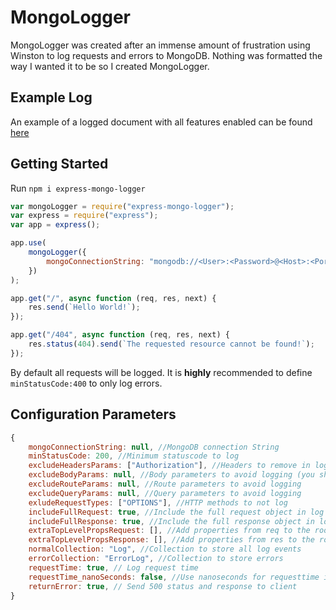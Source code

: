 # MongoLogger

MongoLogger  was created after an immense amount of frustration using Winston to log requests and errors to MongoDB. Nothing was formatted the way I wanted it to be so I created MongoLogger.

## Example Log

An example of a logged document with all features enabled can be found [here](/ExampleLog.md)

## Getting Started

Run `npm i express-mongo-logger`

```js
var mongoLogger = require("express-mongo-logger");
var express = require("express");
var app = express();

app.use(
	mongoLogger({
		mongoConnectionString: "mongodb://<User>:<Password>@<Host>:<Port>/><Database>"
	})
);

app.get("/", async function (req, res, next) {
	res.send(`Hello World!`);
});

app.get("/404", async function (req, res, next) {
	res.status(404).send(`The requested resource cannot be found!`);
});
```
By default all requests will be logged. It is **highly** recommended to define `minStatusCode:400` to only log errors.

## Configuration Parameters

```js
{
    mongoConnectionString: null, //MongoDB connection String
    minStatusCode: 200, //Minimum statuscode to log
    excludeHeadersParams: ["Authorization"], //Headers to remove in logs
    excludeBodyParams: null, //Body parameters to avoid logging (you should include all password fields at a minimum)
    excludeRouteParams: null, //Route parameters to avoid logging
    excludeQueryParams: null, //Query parameters to avoid logging
    exludeRequestTypes: ["OPTIONS"], //HTTP methods to not log
    includeFullRequest: true, //Include the full request object in log
    includeFullResponse: true, //Include the full response object in log
    extraTopLevelPropsRequest: [], //Add properties from req to the root of the document
    extraTopLevelPropsResponse: [], //Add properties from res to the root of the document
    normalCollection: "Log", //Collection to store all log events
    errorCollection: "ErrorLog", //Collection to store errors
    requestTime: true, // Log request time
    requestTime_nanoSeconds: false, //Use nanoseconds for requesttime instead of miliseconds
    returnError: true, // Send 500 status and response to client
}
```